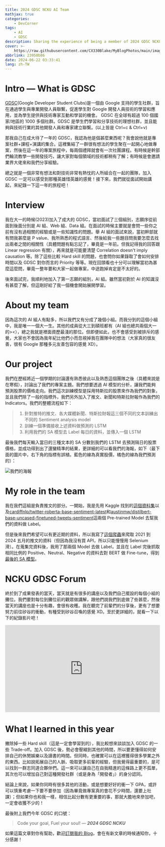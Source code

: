```yaml
---
title: 2024 GDSC NCKU AI Team
mathjax: true
categories:
    - DevCorner
tags:
    - AI
    - GDSC
description: Sharing the experience of being a member of 2024 GDSC NCKU AI Team.
cover: >-
    https://raw.githubusercontent.com/CX330Blake/MyBlogPhotos/main/image/upload_97e1adcfafc9b114ef3a964245a78c25.png
abbrlink: 23950b86
date: 2024-06-22 03:33:41
lang: zh-TW
---
```


# Intro — What is GDSC

[GDSC](https://gdg.tw/about/gdsc/)(Google Developer Student Clubs)是一個由 Google 支持的學生社群，旨在通過學生與專業開發人員聯繫，促進學生對 Google 開發人員技術的學習和應用，並為學生提供與技術專家互動和學習的機會。 GDSC 在全球有超過 100 個國家/地區的 1000 多個社群。GDSC 是學生們學習和分享技術的理想社群，並且能夠與技術行業的其他開發人員和專家建立聯繫。(以上皆是 Ctrl+c & Ctrl+v)

那我自己在成大待了一年的 GDSC，我認為他是個甚麼東西呢？我會說他就是專案社群+課程+演講的集合。這裡集結了一群很有想法的學生聚在一起開心地做專案，然後在這一年的專案旅程中，每兩個禮拜就會有一次社團課程。有時候是幹部們輪流教學一些開發技巧，讓大家對每個領域的技術都稍有了解；有時候是會邀請業界大佬來和我們分享經驗。

總之就是一個非常有想法和對技術非常有熱忱的人所組合在一起的團隊，加入 GDSC 一定可以感受到那種英雄惜英雄的感覺！接下來，我們就從面試開始講起，來紀錄一下這一年的旅程吧！

# Interview

我在大一的時候(2023)加入了成大的 GDSC，當初面試了三個組別，志願序從前面到後面分別是 AI 組、Web 組、Data 組。在面試的時候主要就是會問一些你之前有沒有過相關的經驗或是一些知識性的問題。舉 AI 組的面試來說，當初幹部就有問我甚麼是 P value、我所熟悉的程式語言、然後給我一些題目問我要怎麼去找出兩者之間的相關性（具體問題有點忘記了，畢竟是一年前。但我記得我的回答跟 Linear regression 有關），再來就是可能要清楚 Correlation doesn't imply causation 等。除了這些比較 Hard skill 的問題，也會問你如果錄取了會如何安排時間以及 GDSC 對你而言的 Priority 等等。現在回頭看也十分可以理解當初為甚麼這麼問，畢竟一整年要和大家一起做專案，中途跑掉肯定是不太好的。

後來面試完，我順利地加入了第一志願的組別，AI 組。雖然當初對於 AI 的知識沒有甚麼了解，但這剛好給了我一個機會開始展開學習。

# About my team

因為這次的 AI 組人有點多，所以我們又有分成了幾個小組。而我分到的這個小組中，我是唯一一個大一生。其他的成員從大三到碩班都有（AI 組也總共兩個大一的><），總之我就是裡面資歷最淺的那位。但即便如此，也不會感受到被排斥的感覺，大家也不會因為我年紀比他們小而忽視掉我在團隊中的想法（大家真的很友善，很有 Google 那種多元友善包容的感覺 XD）。

# Our project

我們在歷經將近一個學期的討論還有熟悉彼此以及熟悉這個團隊之後（具體來說是在寒假），討論出了我們的專案主題。我們想要透過 AI 模型的分析，讓我們能夠預測股票的價格走向。我們這次訓練模型是採用特斯拉的股票來作為我們的對象，並且我們除了一般的指標外，我們另外加入了推文、新聞和特斯拉財報作為我們的 Indicators。我們的整體流程如下：

> 1. 針對推特的推文、各大媒體新聞、特斯拉財報這三個不同的文本訓練出不同的 Sentiment analysis model
> 2. 訓練一個準備接收上述資料做預測的 LSTM
> 3. 利用我們的 SA 模型去 Label 每日的資料，並傳入一個 LSTM

最後我們每天輸入當日的三種文本的 SA 分數到我們的 LSTM 去預測隔日的股票價格，並成功得到出了還蠻精準的結果，更詳細的可以看我們的海報，如下（最下面的圖片中，右下角的指標有誤植。藍色的線為真實股價，橘色的線為我們預測的）：

![我們的海報](https://hackmd.io/_uploads/rJKaUHmIA.png)

# My role in the team

我在我們這組是負責推文的部分。一開始，我是先用 Kaggle 找到的[這個資料集](https://www.kaggle.com/datasets/omermetinn/tweets-about-the-top-companies-from-2015-to-2020/data?select=Company_Tweet.csv)以及[cardiffnlp/twitter-roberta-base-sentiment-latest](https://huggingface.co/cardiffnlp/twitter-roberta-base-sentiment-latest)和[austinmw/distilbert-base-uncased-finetuned-tweets-sentiment](https://huggingface.co/austinmw/distilbert-base-uncased-finetuned-tweets-sentiment)這兩個 Pre-trained Model 去幫我們的資料做 Label。

但是後來我們希望可以有更近期的資料，所以我寫了[這個爬蟲](https://github.com/CX330Blake/X-crawler)來爬取 2021 到 2024 五月的推文的資料（但因為我沒有買 API，所以只能慢慢用 Selenium 滑）。在蒐集完資料後，我用了那兩個 Model 去做 Label，並且在 Label 完後抓取相同比例的 Positive、Neutral、Negative 的資料去對 BERT 做 Fine-tune，得到[最後的 SA 模型](https://huggingface.co/CX330Blake/tweet-sentiment-analysis-for-tesla)。

# NCKU GDSC Forum

終於到了成果發表的當天，當天就是有很多的講座以及我們自己擺設的每個小組的攤位。我們要對每位到攤位前的觀眾做講解，跟他們說我們到底做了些甚麼，然後當天的講座也是十分有趣，會很有收穫。我在聽完了前輩們的分享後，更有了想要努力前往矽谷的衝動，有種受到矽谷召喚的感覺 XD。至於更詳細的，就看一下以下的紀錄影片吧！

<div style="position: relative; width: 100%; height: 0; padding-bottom: 56.25%;">
    <iframe style="position: absolute; top: 0; left: 0; width: 100%; height: 100%;" src="https://www.youtube.com/embed/MWK4geiYARs" frameborder="0" allowfullscreen></iframe>
</div>

# What I learned in this year

撇除掉一些 Hard skill（這是一定會學習到的），我比較想來談談加入 GDSC 的一些 Trade-off。加入 GDSC 後，勢必會壓縮到其他的時間，所以要更懂得如何安排自己的休閒娛樂以及讀書的時間。但同時，也確實可以在這裡獲得很多學業之外的東西。比如說拓展自己的人脈、吸取更多前輩的經驗，但我覺得最重要的，是可以找到一群志同道合夥伴們。這一來可以讓自己在自我精進的這條路上更不孤單，其次也可以增加自己對這種開發社群（或是身為「開發者」）的身分認同。

結論上來說，如果你同時有很多其他的活動，或是想要好好的衝一下 GPA，或許可以慎重考慮一下要不要參加（因為畢竟做專案真的會花不少時間，還要上社課）；但如果你也和我一樣，相信比起分數有更重要的事，那就大膽地來參加吧，一定會收獲不少的！

最後附上我們今年 GDSC 的口號：

> Code your goal, Fuel your soul! — **_2024 GDSC NCKU_**

如果這篇文章對你有幫助，歡迎[訂閱我的 Blog](https://cx330.tw/subscribe/)，會在有新文章的時候通知你，十分感謝！
